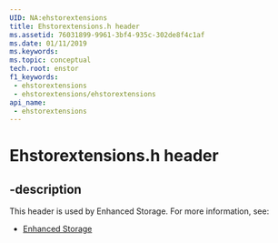 ```yaml
---
UID: NA:ehstorextensions
title: Ehstorextensions.h header
ms.assetid: 76031899-9961-3bf4-935c-302de8f4c1af
ms.date: 01/11/2019
ms.keywords: 
ms.topic: conceptual
tech.root: enstor
f1_keywords:
 - ehstorextensions
 - ehstorextensions/ehstorextensions
api_name:
 - ehstorextensions
---
```


# Ehstorextensions.h header


## -description

This header is used by Enhanced Storage. For more information, see:

- [Enhanced Storage](../_enstor/index.md)

